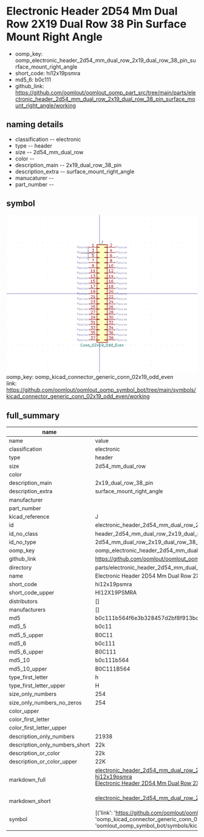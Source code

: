 # Electronic Header 2D54 Mm Dual Row 2X19 Dual Row 38 Pin Surface Mount Right Angle

  
* oomp_key: oomp_electronic_header_2d54_mm_dual_row_2x19_dual_row_38_pin_surface_mount_right_angle 
* short_code: hi12x19psmra
* md5_6: b0c111  
* github_link: https://github.com/oomlout/oomlout_oomp_part_src/tree/main/parts/electronic_header_2d54_mm_dual_row_2x19_dual_row_38_pin_surface_mount_right_angle/working  
## naming details
* classification -- electronic
* type -- header
* size -- 2d54_mm_dual_row
* color -- 
* description_main -- 2x19_dual_row_38_pin
* description_extra -- surface_mount_right_angle
* manucaturer -- 
* part_number -- 



## symbol

![](symbol/0/working/working_600.png)  
oomp_key: oomp_kicad_connector_generic_conn_02x19_odd_even  
link: https://github.com/oomlout/oomlout_oomp_symbol_bot/tree/main/symbols/kicad_connector_generic_conn_02x19_odd_even/working  


## full_summary
| name | value | 
| --- | --- | 
| name | value | 
| classification | electronic | 
| type | header | 
| size | 2d54_mm_dual_row | 
| color |  | 
| description_main | 2x19_dual_row_38_pin | 
| description_extra | surface_mount_right_angle | 
| manufacturer |  | 
| part_number |  | 
| kicad_reference | J | 
| id | electronic_header_2d54_mm_dual_row_2x19_dual_row_38_pin_surface_mount_right_angle | 
| id_no_class | header_2d54_mm_dual_row_2x19_dual_row_38_pin_surface_mount_right_angle | 
| id_no_type | 2d54_mm_dual_row_2x19_dual_row_38_pin_surface_mount_right_angle | 
| oomp_key | oomp_electronic_header_2d54_mm_dual_row_2x19_dual_row_38_pin_surface_mount_right_angle | 
| github_link | https://github.com/oomlout/oomlout_oomp_part_src/tree/main/parts/electronic_header_2d54_mm_dual_row_2x19_dual_row_38_pin_surface_mount_right_angle/working | 
| directory | parts/electronic_header_2d54_mm_dual_row_2x19_dual_row_38_pin_surface_mount_right_angle | 
| name | Electronic Header 2D54 Mm Dual Row 2X19 Dual Row 38 Pin Surface Mount Right Angle | 
| short_code | hi12x19psmra | 
| short_code_upper | HI12X19PSMRA | 
| distributors | [] | 
| manufacturers | [] | 
| md5 | b0c111b564f6e3b328457d2bf8f913bc | 
| md5_5 | b0c11 | 
| md5_5_upper | B0C11 | 
| md5_6 | b0c111 | 
| md5_6_upper | B0C111 | 
| md5_10 | b0c111b564 | 
| md5_10_upper | B0C111B564 | 
| type_first_letter | h | 
| type_first_letter_upper | H | 
| size_only_numbers | 254 | 
| size_only_numbers_no_zeros | 254 | 
| color_upper |  | 
| color_first_letter |  | 
| color_first_letter_upper |  | 
| description_only_numbers | 21938 | 
| description_only_numbers_short | 22k | 
| description_or_color | 22k | 
| description_or_color_upper | 22K | 
| markdown_full | [electronic_header_2d54_mm_dual_row_2x19_dual_row_38_pin_surface_mount_right_angle](https://github.com/oomlout/oomlout_oomp_part_src/tree/main/parts/electronic_header_2d54_mm_dual_row_2x19_dual_row_38_pin_surface_mount_right_angle/working)<br>[hi12x19psmra](https://github.com/oomlout/oomlout_oomp_part_src/tree/main/parts/electronic_header_2d54_mm_dual_row_2x19_dual_row_38_pin_surface_mount_right_angle/working)<br>[Electronic Header 2D54 Mm Dual Row 2X19 Dual Row 38 Pin Surface Mount Right Angle](https://github.com/oomlout/oomlout_oomp_part_src/tree/main/parts/electronic_header_2d54_mm_dual_row_2x19_dual_row_38_pin_surface_mount_right_angle/working)<br><br> | 
| markdown_short | [electronic_header_2d54_mm_dual_row_2x19_dual_row_38_pin_surface_mount_right_angle](https://github.com/oomlout/oomlout_oomp_part_src/tree/main/parts/electronic_header_2d54_mm_dual_row_2x19_dual_row_38_pin_surface_mount_right_angle/working)<br><br> | 
| symbol | [{'link': 'https://github.com/oomlout/oomlout_oomp_symbol_bot/tree/main/symbols/kicad_connector_generic_conn_02x19_odd_even', 'oomp_key': 'oomp_kicad_connector_generic_conn_02x19_odd_even', 'directory': 'oomlout_oomp_symbol_bot/symbols/kicad_connector_generic_conn_02x19_odd_even//working/working.kicad_sym'}] | 
